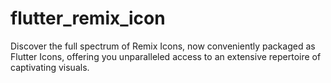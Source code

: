 # flutter_remix_icon
Discover the full spectrum of Remix Icons, now conveniently packaged as Flutter Icons, offering you unparalleled access to an extensive repertoire of captivating visuals.

